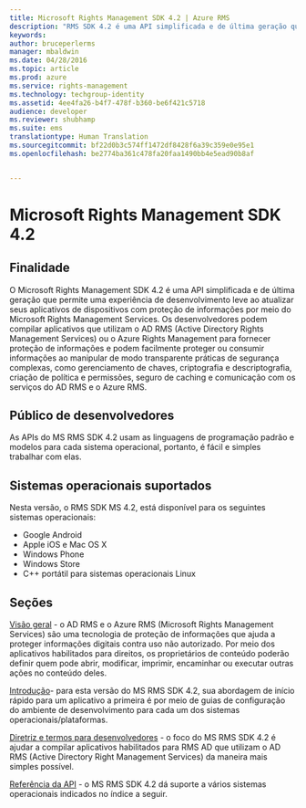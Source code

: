 ```yaml
---
title: Microsoft Rights Management SDK 4.2 | Azure RMS
description: "RMS SDK 4.2 é uma API simplificada e de última geração que permite uma experiência de desenvolvimento leve ao atualizar seus aplicativos de dispositivos com proteção de informações."
keywords: 
author: bruceperlerms
manager: mbaldwin
ms.date: 04/28/2016
ms.topic: article
ms.prod: azure
ms.service: rights-management
ms.technology: techgroup-identity
ms.assetid: 4ee4fa26-b4f7-478f-b360-be6f421c5718
audience: developer
ms.reviewer: shubhamp
ms.suite: ems
translationtype: Human Translation
ms.sourcegitcommit: bf22d0b3c574ff1472df8428f6a39c359e0e95e1
ms.openlocfilehash: be2774ba361c478fa20faa1490bb4e5ead90b8af


---
```


# Microsoft Rights Management SDK 4.2

## Finalidade ##

O Microsoft Rights Management SDK 4.2 é uma API simplificada e de última geração que permite uma experiência de desenvolvimento leve ao atualizar seus aplicativos de dispositivos com proteção de informações por meio do Microsoft Rights Management Services. Os desenvolvedores podem compilar aplicativos que utilizam o AD RMS (Active Directory Rights Management Services) ou o Azure Rights Management para fornecer proteção de informações e podem facilmente proteger ou consumir informações ao manipular de modo transparente práticas de segurança complexas, como gerenciamento de chaves, criptografia e descriptografia, criação de política e permissões, seguro de caching e comunicação com os serviços do AD RMS e o Azure RMS.

## Público de desenvolvedores ##

As APIs do MS RMS SDK 4.2 usam as linguagens de programação padrão e modelos para cada sistema operacional, portanto, é fácil e simples trabalhar com elas.

## Sistemas operacionais suportados ##

Nesta versão, o RMS SDK MS 4.2, está disponível para os seguintes sistemas operacionais:

- Google Android
- Apple iOS e Mac OS X
- Windows Phone
- Windows Store
- C++ portátil para sistemas operacionais Linux

## Seções ##

[Visão geral](overview.md) - o AD RMS e o Azure RMS (Microsoft Rights Management Services) são uma tecnologia de proteção de informações que ajuda a proteger informações digitais contra uso não autorizado. Por meio dos aplicativos habilitados para direitos, os proprietários de conteúdo poderão definir quem pode abrir, modificar, imprimir, encaminhar ou executar outras ações no conteúdo deles.

[Introdução](get-started.md)- para esta versão do MS RMS SDK 4.2, sua abordagem de início rápido para um aplicativo a primeira é por meio de guias de configuração do ambiente de desenvolvimento para cada um dos sistemas operacionais/plataformas.

[Diretriz e termos para desenvolvedores](core-concepts.md) - o foco do MS RMS SDK 4.2 é ajudar a compilar aplicativos habilitados para RMS AD que utilizam o AD RMS (Active Directory Right Management Services) da maneira mais simples possível.

[Referência da API](api-reference-4-2.md) - o MS RMS SDK 4.2 dá suporte a vários sistemas operacionais indicados no índice a seguir.

 

 

 



<!--HONumber=Jul16_HO3-->


